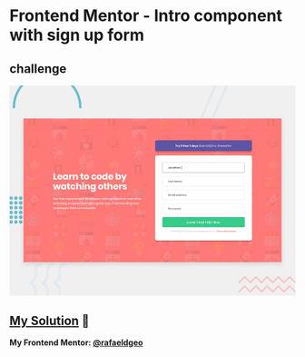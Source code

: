 # Frontend Mentor - Intro component with sign up form
## challenge

![Design preview for the Intro component with sign up form coding challenge](./design/desktop-preview.jpg)

## [My Solution](https://intro-component-with-signup-form-master.rfldiasapp.repl.co/) 🚀
**My Frontend Mentor: [@rafaeldgeo](https://www.frontendmentor.io/profile/rafaeldgeo)**
